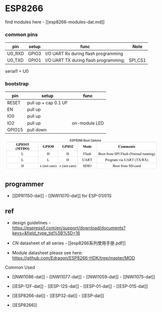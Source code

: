 
# ESP8266 

find modules here - [[esp8266-modules-dat.md]]


### common pins 


| pin    | setup | func                                  | Note    |
| ------ | ----- | ------------------------------------- | ------- |
| U0_RXD | GPIO3 | I/O UART Rx during flash programming  |         |
| U0_TXD | GPIO1 | I/O UART TX during flash programming; | SPI_CS1 |

serial1 = U0



### bootstrap

| pin    | setup                | func          |
| ------ | -------------------- | ------------- |
| RESET  | pull up + cap 0.1 UF |               |
| EN     | pull up              |               |
| IO0    | pull up              |               |
| IO2    | pull up              | on-module LED |
| GPIO15 | pull down            |               |

![](15-46-00-28-03-2023.png)


## programmer 

- [[DPR1150-dat]] - [[NWI1070-dat]] for ESP-01/01S 


## ref 

- design guidelines - https://espressif.com/en/support/download/documents?keys=&field_type_tid%5B%5D=16

- CN datasheet of all series - [[esp8266系列使用手册.pdf]]
- Module datasheet please see here: https://github.com/Edragon/ESP8266-HDK/tree/master/MOD




Common Used 

- [[NWI1086-dat]] - [[NWI1077-dat]] - [[NWI1059-dat]] - [[NWI1075-dat]]

- [[ESP-12F-dat]] - [[ESP-12S-dat]] - [[ESP-01-dat]] - [[ESP-01S-dat]]

- [[ESP8266-dat]] - [[ESP32-dat]] - [[ESP-dat]]

- [[ESP8266]]





